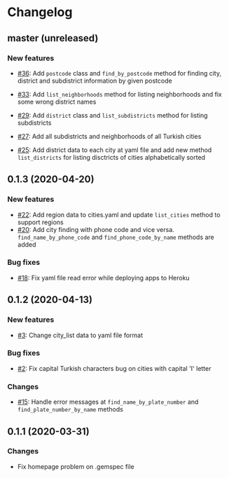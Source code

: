 # Changelog

## master (unreleased)

### New features

* [#36](https://github.com/sarslanoglu/turkish_cities/issues/36): Add ```postcode``` class and ```find_by_postcode``` method for finding city, district and subdistrict information by given postcode

* [#33](https://github.com/sarslanoglu/turkish_cities/issues/33): Add ```list_neighborhoods``` method for listing neighborhoods and fix some wrong district names

* [#29](https://github.com/sarslanoglu/turkish_cities/issues/29): Add ```district``` class and ```list_subdistricts``` method for listing subdistricts

* [#27](https://github.com/sarslanoglu/turkish_cities/issues/27): Add all subdistricts and neighborhoods of all Turkish cities

* [#25](https://github.com/sarslanoglu/turkish_cities/issues/25): Add district data to each city at yaml file and add new method ```list_districts``` for listing disctricts of cities alphabetically sorted

## 0.1.3 (2020-04-20)

### New features

* [#22](https://github.com/sarslanoglu/turkish_cities/issues/22): Add region data to cities.yaml and update ```list_cities``` method to support regions
* [#20](https://github.com/sarslanoglu/turkish_cities/issues/20): Add city finding with phone code and vice versa. ```find_name_by_phone_code``` and ```find_phone_code_by_name``` methods are added

### Bug fixes

* [#18](https://github.com/sarslanoglu/turkish_cities/issues/18): Fix yaml file read error while deploying apps to Heroku

## 0.1.2 (2020-04-13)

### New features

* [#3](https://github.com/sarslanoglu/turkish_cities/issues/3): Change city_list data to yaml file format

### Bug fixes

* [#2](https://github.com/sarslanoglu/turkish_cities/issues/2): Fix capital Turkish characters bug on cities with capital 'I' letter

### Changes

* [#15](https://github.com/sarslanoglu/turkish_cities/issues/15): Handle error messages at ```find_name_by_plate_number``` and ```find_plate_number_by_name``` methods

## 0.1.1 (2020-03-31)

### Changes

* Fix homepage problem on .gemspec file
